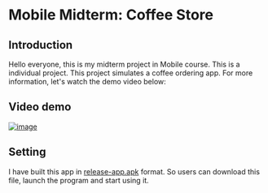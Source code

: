 # Mobile Midterm: Coffee Store
## Introduction
Hello everyone, this is my midterm project in Mobile course. This is a individual  project. 
This project simulates a coffee ordering app. For more information,  let's watch the demo video below:
  
## Video demo
[![image](https://github.com/user-attachments/assets/4b945bbf-0154-4975-a336-4d83d7db8326)](https://youtu.be/IZS1C9HkNQA)

## Setting
I have built this app in [release-app.apk](https://github.com/fusodoya/Mobile_Coffee_Store/blob/main/app/release/app-release.apk) format. So users can download this file, launch the program and start using it.
